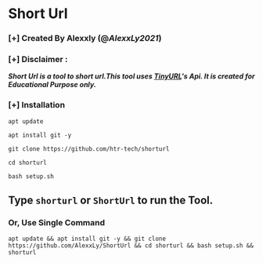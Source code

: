 # Short Url
### [+] Created By Alexxly (@***AlexxLy2021***)
### [+] Disclaimer :
***Short Url is a tool to short url.This tool uses [TinyURL](https://tinyurl.com/)'s Api. It is created for Educational Purpose only.***

### [+] Installation
```apt update```

```apt install git -y```

```git clone https://github.com/htr-tech/shorturl```

```cd shorturl```

```bash setup.sh```

## Type `shorturl` or `ShortUrl` to run the Tool.
### Or, Use Single Command
```
apt update && apt install git -y && git clone https://github.com/AlexxLy/ShortUrl && cd shorturl && bash setup.sh && shorturl
```
